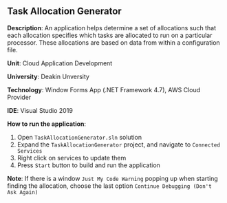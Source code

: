 ## Task Allocation Generator

__Description__: An application helps determine a set of allocations such that each allocation specifies which tasks are allocated to run on a particular processor. These allocations are based on data from within a configuration file.

__Unit__: Cloud Application Development

__University__: Deakin Unversity

__Technology__: Window Forms App (.NET Framework 4.7), AWS Cloud Provider

__IDE__: Visual Studio 2019

__How to run the application__:

1. Open `TaskAllocationGenerator.sln` solution
2. Expand the `TaskAllocationGenerator` project, and navigate to `Connected Services`
3. Right click on services to update them
4. Press `Start` button to build and run the application

__Note__: If there is a window `Just My Code Warning` popping up when starting finding the allocation, choose the last option `Continue Debugging (Don't Ask Again)`
